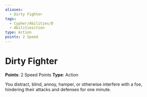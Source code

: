 ```yaml
---
aliases:
  - Dirty Fighter
tags:
  - Cypher/Abilities/D
  - Abilitiesction
type: Action
points: 2 Speed
---
```


# Dirty Fighter

**Points**: 2 Speed Points
**Type**: Action

You distract, blind, annoy, hamper, or otherwise interfere with a foe, hindering their attacks and defenses for one minute.
